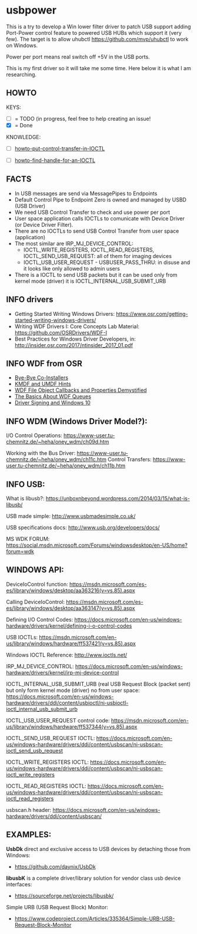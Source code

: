 # usbpower

This is a try to develop a Win lower filter driver to patch USB support adding Port-Power control feature to powered USB HUBs which support it (very few). The target is to allow uhubctl https://github.com/mvp/uhubctl to work on Windows.

Power per port means real switch off +5V in the USB ports.

This is my first driver so it will take me some time.
Here below it is what I am researching.

## HOWTO
KEYS:
- [ ] = TODO (in progress, feel free to help creating an issue!
- [x] = Done

KNOWLEDGE:
- [ ] [howto-put-control-transfer-in-IOCTL](https://github.com/Manel3/usbpower/blob/master/HOWTO/howto-put-control-transfer-in-IOCTL.md)
- [ ] [howto-find-handle-for-an-IOCTL](https://github.com/Manel3/usbpower/blob/master/HOWTO/howto-find-handle-for-an-IOCTL.md)


## FACTS
- In USB messages are send via MessagePipes to Endpoints
- Default Control Pipe to Endpoint Zero is owned and managed by USBD (USB Driver)
- We need USB Control Transfer to check and use power per port
- User space application calls IOCTLs to comunicate with Device Driver (or Device Driver Filter).
- There are no IOCTLs to send USB Control Transfer from user space (application)
- The most similar are IRP_MJ_DEVICE_CONTROL:
  + IOCTL_WRITE_REGISTERS, IOCTL_READ_REGISTERS, IOCTL_SEND_USB_REQUEST: all of them for imaging devices
  + IOCTL_USB_USER_REQUEST - USBUSER_PASS_THRU: in disuse and it looks like only allowed to admin users
- There is a IOCTL to send USB packets but it can be used only from kernel mode (driver) it is IOCTL_INTERNAL_USB_SUBMIT_URB

## INFO drivers
- Getting Started Writing Windows Drivers: https://www.osr.com/getting-started-writing-windows-drivers/
- Writing WDF Drivers I: Core Concepts Lab Material: https://github.com/OSRDrivers/WDF-I
- Best Practices for Windows Driver Developers, in: http://insider.osr.com/2017/ntinsider_2017_01.pdf

## INFO WDF from OSR
- [Bye-Bye Co-Installers](https://www.osr.com/nt-insider/2016-issue1/bye-bye-co-installers/)
- [KMDF and UMDF Hints](https://www.osr.com/nt-insider/2015-issue1/kmdf-umdf-hints/)
- [WDF File Object Callbacks and Properties Demystified](https://www.osr.com/nt-insider/2014-issue1/wdf-file-object-callbacks-properties-demystified/)
- [The Basics About WDF Queues](https://www.osr.com/nt-insider/2011-issue2/basics-wdf-queues/)
- [Driver Signing and Windows 10](https://www.osr.com/nt-insider/2015-issue2/driver-signing-windows-10/)

## INFO WDM (Windows Driver Model?):

I/O Control Operations:
  https://www-user.tu-chemnitz.de/~heha/oney_wdm/ch09d.htm

Working with the Bus Driver:
 https://www-user.tu-chemnitz.de/~heha/oney_wdm/ch11c.htm
Control Transfers:
 https://www-user.tu-chemnitz.de/~heha/oney_wdm/ch11b.htm


## INFO USB:

What is libusb?:
  https://unboxnbeyond.wordpress.com/2014/03/15/what-is-libusb/

USB made simple:
  http://www.usbmadesimple.co.uk/

USB specifications docs:
http://www.usb.org/developers/docs/


MS WDK FORUM:
https://social.msdn.microsoft.com/Forums/windowsdesktop/en-US/home?forum=wdk



## WINDOWS API:
DeviceIoControl function:
  https://msdn.microsoft.com/es-es/library/windows/desktop/aa363216(v=vs.85).aspx

Calling DeviceIoControl:
  https://msdn.microsoft.com/es-es/library/windows/desktop/aa363147(v=vs.85).aspx

Defining I/O Control Codes:
  https://docs.microsoft.com/en-us/windows-hardware/drivers/kernel/defining-i-o-control-codes



USB IOCTLs:
  https://msdn.microsoft.com/en-us/library/windows/hardware/ff537421(v=vs.85).aspx

Windows IOCTL Reference:
  http://www.ioctls.net/

IRP_MJ_DEVICE_CONTROL:
  https://docs.microsoft.com/en-us/windows-hardware/drivers/kernel/irp-mj-device-control

IOCTL_INTERNAL_USB_SUBMIT_URB (real USB Request Block (packet sent) but only form kernel mode (driver) no from user space:
  https://docs.microsoft.com/en-us/windows-hardware/drivers/ddi/content/usbioctl/ni-usbioctl-ioctl_internal_usb_submit_urb

IOCTL_USB_USER_REQUEST control code:
  https://msdn.microsoft.com/en-us/library/windows/hardware/ff537344(v=vs.85).aspx

IOCTL_SEND_USB_REQUEST IOCTL:
  https://docs.microsoft.com/en-us/windows-hardware/drivers/ddi/content/usbscan/ni-usbscan-ioctl_send_usb_request

IOCTL_WRITE_REGISTERS IOCTL:
  https://docs.microsoft.com/en-us/windows-hardware/drivers/ddi/content/usbscan/ni-usbscan-ioctl_write_registers

IOCTL_READ_REGISTERS IOCTL:
  https://docs.microsoft.com/en-us/windows-hardware/drivers/ddi/content/usbscan/ni-usbscan-ioctl_read_registers

usbscan.h header:
  https://docs.microsoft.com/en-us/windows-hardware/drivers/ddi/content/usbscan/



## EXAMPLES:
**UsbDk** direct and exclusive access to USB devices by detaching those from Windows:
- https://github.com/daynix/UsbDk

**libusbK** is a complete driver/library solution for vendor class usb device interfaces: 
- https://sourceforge.net/projects/libusbk/

Simple URB (USB Request Block) Monitor:
- https://www.codeproject.com/Articles/335364/Simple-URB-USB-Request-Block-Monitor
